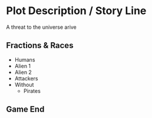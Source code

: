 # Plot Description / Story Line

A threat to the universe arive


## Fractions & Races

* Humans
* Alien 1
* Alien 2
* Attackers
* Without
    - Pirates


## Game End

